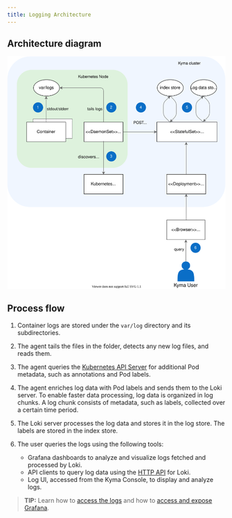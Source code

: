 ```yaml
---
title: Logging Architecture
---
```


## Architecture diagram

![Logging architecture in Kyma](./assets/obsv-logging-architecture.svg)

## Process flow

1. Container logs are stored under the `var/log` directory and its subdirectories.
2. The agent tails the files in the folder, detects any new log files, and reads them.
3. The agent queries the [Kubernetes API Server](https://kubernetes.io/docs/reference/command-line-tools-reference/kube-apiserver/) for additional Pod metadata, such as annotations and Pod labels.
4. The agent enriches log data with Pod labels and sends them to the Loki server. To enable faster data processing, log data is organized in log chunks. A log chunk consists of metadata, such as labels, collected over a certain time period.
5. The Loki server processes the log data and stores it in the log store. The labels are stored in the index store.
6. The user queries the logs using the following tools:

    * Grafana dashboards to analyze and visualize logs fetched and processed by Loki. 
    * API clients to query log data using the [HTTP API](https://github.com/grafana/loki/blob/master/docs/sources/api/_index.md) for Loki.
    * Log UI, accessed from the Kyma Console, to display and analyze logs.

> **TIP:** Learn how to [access the logs](../../../04-operation-guides/operations/obsv-01-access-logs.md) and how to [access and expose Grafana](../../../04-operation-guides/operations/obsv-02-access-expose-kiali-grafana.md).
